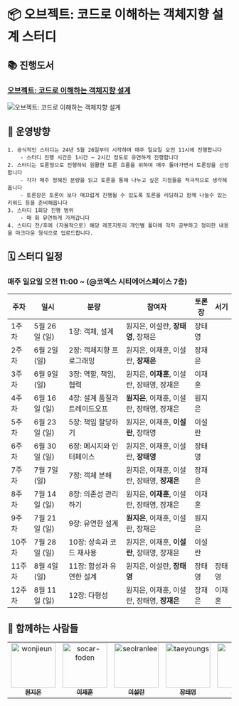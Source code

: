 # 📦 **오브젝트**: 코드로 이해하는 객체지향 설계 스터디

## 📚 진행도서

### [오브젝트: 코드로 이해하는 객체지향 설계](https://product.kyobobook.co.kr/detail/S000001766367)

<img alt="오브젝트: 코드로 이해하는 객체지향 설계" src="https://contents.kyobobook.co.kr/sih/fit-in/458x0/pdt/9791158391409.jpg">

## 🧭 운영방향

```
1. 공식적인 스터디는 24년 5월 26일부터 시작하며 매주 일요일 오전 11시에 진행합니다
    - 스터디 진행 시간은 1시간 ~ 2시간 정도로 유연하게 진행합니다
2. 스터디는 토론형으로 진행하되 원활한 토론 흐름을 위하여 매주 돌아가면서 토론장을 선정합니다
    - 각자 매주 정해진 분량을 읽고 토론을 통해 나누고 싶은 지점들을 적극적으로 생각해옵니다
    - 토론장은 토론이 보다 매끄럽게 진행될 수 있도록 토론을 리딩하고 함께 나눌수 있는 키워드 등을 준비해옵니다
3. 스터디 1회당 진행 범위
    - 매 회 유연하게 가져갑니다
4. 스터디 전/후에 (자율적으로) 해당 레포지토리 개인별 폴더에 각자 공부하고 정리한 내용을 마크다운 형식으로 업로드합니다.
```

## 🗓 스터디 일정

### 매주 일요일 오전 11:00 ~ (@코엑스 시티에어스페이스 7층)

| 주차  | 일시          | 분량            | 참여자                                     | 토론장 | 서기 |
| ----- | ------------- | --------------- | ------------------------------------------ | ------ | ------ |
| 1주차 | 5월 26일 (일) | 1장: 객체, 설계 | 원지은, 이설란, **장태영**, 장재은 | 장태영 | |
| 2주차 | 6월 2일 (일) | 2장: 객체지향 프로그래밍 | 원지은, 이재훈, 이설란, **장재은** | 장재은 | |
| 3주차 | 6월 9일 (일) | 3장: 역할, 책임, 협력 | 원지은, **이재훈**, 이설란, 장태영, 장재은 | 이재훈 | |
| 4주차 | 6월 16일 (일) | 4장: 설계 품질과 트레이드오프 | **원지은**, 이재훈, 이설란, 장태영, 장재은 | 원지은 | |
| 5주차 | 6월 23일 (일) | 5장: 책임 할당하기 | 원지은, 이재훈, **이설란**, 장태영 | 이설란 | |
| 6주차 | 6월 30일 (일) | 6장: 메시지와 인터페이스 | 원지은, 이재훈, 이설란, **장태영** | 장태영 | |
| 7주차 | 7월 7일 (일) | 7장: 객체 분해 | 원지은, 이재훈, 이설란, 장태영, **장재은** | 장재은 | |
| 8주차 | 7월 14일 (일) | 8장: 의존성 관리하기 | 원지은, **이재훈**, 이설란, 장태영, 장재은 | 이재훈 | |
| 9주차 | 7월 21일 (일) | 9장: 유연한 설계 | **원지은**, 이재훈, 이설란, 장재은 | 원지은 | |
| 10주차 | 7월 28일 (일) | 10장: 상속과 코드 재사용 | 원지은, 이재훈, **이설란**, 장태영, 장재은 | 이설란 | |
| 11주차 | 8월 4일 (일) | 11장: 합성과 유연한 설계 | 원지은, 이설란, **장태영** | 장태영 | 장태영 |
| 12주차 | 8월 11일 (일) | 12장: 다형성 | 원지은, 이재훈, 이설란, 장태영, **장재은** | 장재은 | 이재훈 |

## 👫 함께하는 사람들

<table>
    <tr>
      <td align="center">
          <a href="https://github.com/wonjieun">
              <img src="https://avatars.githubusercontent.com/u/17687444?v=4" width="100;" alt="wonjieun"/>
              <br />
              <sub><b>원지은</b></sub>
          </a>
      </td>
      <td align="center">
          <a href="https://github.com/socar-foden">
              <img src="https://avatars.githubusercontent.com/u/38021616?v=4" width="100;" alt="socar-foden"/>
              <br />
              <sub><b>이재훈</b></sub>
          </a>
      </td>
      <td align="center">
          <a href="https://github.com/seolranlee">
              <img src="https://avatars.githubusercontent.com/u/23238421?v=4" width="100;" alt="seolranlee"/>
              <br />
              <sub><b>이설란</b></sub>
          </a>
      </td>
      <td align="center">
          <a href="https://github.com/taeyoungs">
              <img src="https://avatars.githubusercontent.com/u/52184469?v=4" width="100;" alt="taeyoungs"/>
              <br />
              <sub><b>장태영</b></sub>
          </a>
      </td>
      <td align="center">
          <a href="https://github.com/jeje01">
              <img src="https://avatars.githubusercontent.com/u/33060748?v=4" width="100;" alt="jeje01"/>
              <br />
              <sub><b>장재은</b></sub>
          </a>
      </td>
    </tr>
</table>
